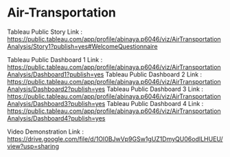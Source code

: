 # Air-Transportation


Tableau Public Story Link : https://public.tableau.com/app/profile/abinaya.p6046/viz/AirTransportationAnalysis/Story1?publish=yes#WelcomeQuestionnaire

Tableau Public Dashboard 1 Link : https://public.tableau.com/app/profile/abinaya.p6046/viz/AirTransportationAnalysis/Dashboard1?publish=yes
Tableau Public Dashboard 2 Link : https://public.tableau.com/app/profile/abinaya.p6046/viz/AirTransportationAnalysis/Dashboard2?publish=yes
Tableau Public Dashboard 3 Link : https://public.tableau.com/app/profile/abinaya.p6046/viz/AirTransportationAnalysis/Dashboard3?publish=yes
Tableau Public Dashboard 4 Link : https://public.tableau.com/app/profile/abinaya.p6046/viz/AirTransportationAnalysis/Dashboard4?publish=yes

Video Demonstration Link : https://drive.google.com/file/d/1OI0BJwVp9GSw1gUZ1DmyQU06odILHUEU/view?usp=sharing
